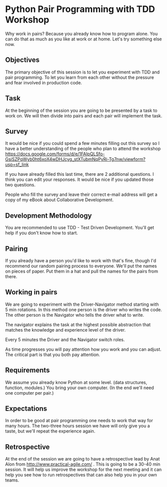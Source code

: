 # Python Pair Programming with TDD Workshop

Why work in pairs? Because you already know how to program alone. You can do that as much as you like at work or at home. Let's try something else now.

Objectives
-----------
The primary objective of this session is to let you experiment with TDD and pair programming. To let you learn from each other without the pressure and fear involved in production code.

Task
-------
At the beginning of the session you are going to be presented by a task to work on. We will then divide into pairs and each pair will implement the task.

Survey
----------
It would be nice if you could spend a few minutes filling out this survey so I have a better understanding of the people who plan to attend the workshop
https://docs.google.com/forms/d/e/1FAIpQLSfo-GsiSZPqWyb0ht6xoX4wDHJcyg_stXTubmNqPyRi-Tg7nw/viewform?usp=sf_link

If you have already filled this last time, there are 2 additional questions. I think you can edit your responses. It would be nice if you updated those two questions.

People who fill the survey and leave their correct e-mail address will get a copy of my eBook about Collaborative Development.

Development Methodology
-----------------------------------------
You are recommended to use TDD - Test Driven Development. You'll get help if you don't know how to start.

Pairing
----------
If you already have a person you'd like to work with that's fine, though I'd recommend our random pairing process to everyone. We'll put the names on pieces of paper. Put them in a hat and pull the names for the pairs from there.

Working in pairs
----------------------
We are going to experiment with the Driver-Navigator method starting with 5 min rotations. In this method one person is the driver who writes the code. The other person is the Navigator who tells the driver what to write.

The navigator explains the task at the highest possible abstraction that matches the knowledge and experience level of the driver.

Every 5 minutes the Driver and the Navigator switch roles.

As time progresses you will pay attention how you work and you can adjust.
The critical part is that you both pay attention.

Requirements
----------------------
We assume you already know Python at some level. (data structures, function, modules.)
You bring your own computer. (In the end we'll need one computer per pair.)

Expectations
--------------------
In order to be good at pair programming one needs to work that way for many hours. The two-three hours session we have will only give you a taste, but we'll repeat the experience again.

Retrospective
-------------------
At the end of the session we are going to have a retrospective lead by Anat Alon from http://www.practical-agile.com/ . This is going to be a 30-40 min session. It will help us improve the workshop for the next meeting and it can help you see how to run retrospectives that can also help you in your own teams.


